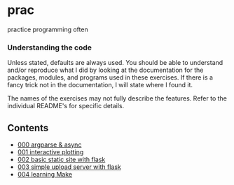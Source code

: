 # prac

practice programming often

### Understanding the code

Unless stated, defaults are always used.  You should be able to understand
and/or reproduce what I did by looking at the documentation for the
packages, modules, and programs used in these exercises. If there is a fancy
trick not in the documentation, I will state where I found it.

The names of the exercises may not fully describe the features. Refer
to the individual README's for specific details.

## Contents

* [000 argparse & async](000/README.md)
* [001 interactive plotting](001/README.md)
* [002 basic static site with flask](002/README.md)
* [003 simple upload server with flask](003/README.md)
* [004 learning Make](004/README.md)
